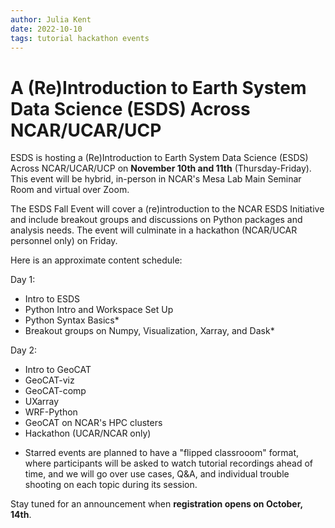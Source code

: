 ```yaml
---
author: Julia Kent
date: 2022-10-10
tags: tutorial hackathon events
---
```


# A (Re)Introduction to Earth System Data Science (ESDS) Across NCAR/UCAR/UCP

ESDS is hosting a (Re)Introduction to Earth System Data Science (ESDS) Across NCAR/UCAR/UCP on **November 10th and 11th** (Thursday-Friday). This event will be hybrid, in-person in NCAR's Mesa Lab Main Seminar Room and virtual over Zoom.

The ESDS Fall Event will cover a (re)introduction to the NCAR ESDS Initiative and include breakout groups and discussions on Python packages and analysis needs. The event will culminate in a hackathon (NCAR/UCAR personnel only) on Friday.

Here is an approximate content schedule:

Day 1:

- Intro to ESDS
- Python Intro and Workspace Set Up
- Python Syntax Basics\*
- Breakout groups on Numpy, Visualization, Xarray, and Dask\*

Day 2:

- Intro to GeoCAT
- GeoCAT-viz
- GeoCAT-comp
- UXarray
- WRF-Python
- GeoCAT on NCAR's HPC clusters
- Hackathon (UCAR/NCAR only)

* Starred events are planned to have a "flipped classrooom" format, where participants will be asked to watch tutorial recordings ahead of time, and we will go over use cases, Q&A, and individual trouble shooting on each topic during its session.

Stay tuned for an announcement when **registration opens on October, 14th**.
